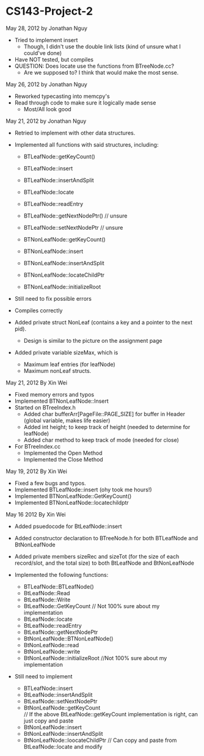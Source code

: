 CS143-Project-2
===============
May 28, 2012 by Jonathan Nguy
 - Tried to implement insert
	- Though, I didn't use the double link lists (kind of unsure what I could've done)
 - Have NOT tested, but compiles
 - QUESTION: Does locate use the functions from BTreeNode.cc?
	- Are we supposed to? I think that would make the most sense.
	
May 26, 2012 by Jonathan Nguy
 - Reworked typecasting into memcpy's
 - Read through code to make sure it logically made sense
 	- Most/All look good

May 21, 2012 by Jonathan Nguy
 - Retried to implement with other data structures.
 - Implemented all functions with said structures, including:
 	- BTLeafNode::getKeyCount()
 	- BTLeafNode::insert
 	- BTLeafNode::insertAndSplit
 	- BTLeafNode::locate
 	- BTLeafNode::readEntry
 	- BTLeafNode::getNextNodePtr() // unsure
 	- BTLeafNode::setNextNodePtr // unsure
 	
 	- BTNonLeafNode::getKeyCount()
 	- BTNonLeafNode::insert
 	- BTNonLeafNode::insertAndSplit
 	- BTNonLeafNode::locateChildPtr
 	- BTNonLeafNode::initializeRoot

 - Still need to fix possible errors
 - Compiles correctly
 - Added private struct NonLeaf (contains a key and a pointer to the next pid).
 	- Design is similar to the picture on the assignment page
 - Added private variable sizeMax, which is
 	- Maximum leaf entries (for leafNode)
 	- Maximum nonLeaf structs.
 
May 21, 2012 By Xin Wei
 - Fixed memory errors and typos
 - Implemented BTNonLeafNode::Insert
 - Started on BTreeIndex.h
	- Added char bufferArr[PageFile::PAGE_SIZE] for buffer in Header (global variable, makes life easier)
	- Added int height; to keep track of height (needed to determine for leafNode)
	- Added char method to keep track of mode (needed for close)
 - For BTreeIndex.cc
	- Implemented the Open Method
	- Implemented the Close Method

May 19, 2012 By Xin Wei
 - Fixed a few bugs and typos.
 - Implemented BTLeafNode::insert (ohy took me hours!)
 - Implemented BTNonLeafNode::GetKeyCount()
 - Implemented BTNonLeafNode::locatechildptr

May 16 2012 By Xin Wei
 - Added psuedocode for BtLeafNode::insert
 - Added constructor declaration to BTreeNode.h for both BTLeafNode and BtNonLeafNode
 - Added private members sizeRec and sizeTot (for the size of each record/slot, and the total size)
	to both BtLeafNode and BtNonLeafNode
 - Implemented the following functions:
 	- BTLeafNode::BTLeafNode()
	- BtLeafNode::Read
	- BtLeafNode::Write
	- BtLeafNode::GetKeyCount
		// Not 100% sure about my implementation
	- BtLeafNode::locate
	- BtLeafNode::readEntry
	- BtLeafNode::getNextNodePtr
	- BtNonLeafNode::BTNonLeafNode()
	- BtNonLeafNode::read
	- BtNonLeafNode::write
	- BtNonLeafNode::initializeRoot
		//Not 100% sure about my implementation


 - Still need to implement
	- BTLeafNode::insert
	- BtLeafNode::insertAndSplit
	- BtLeafNode::setNextNodePtr
	- BtNonLeafNode::getKeyCount	
		// If the above BtLeafNode::getKeyCount implementation is right, can just copy and paste
	- BtNonLeafNode::insert
	- BtNonLeafNode::insertAndSplit
	- BtNonLeafNode::loocateChildPtr
		// Can copy and paste from BtLeafNode::locate and modify
